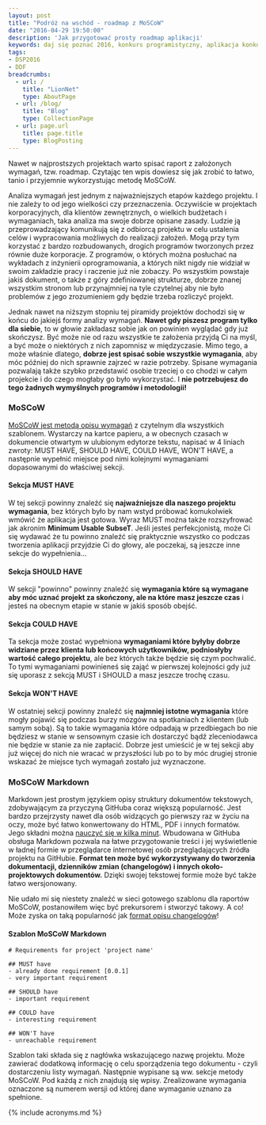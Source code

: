 ```yaml
---
layout: post
title: "Podróż na wschód - roadmap z MoSCoW"
date: "2016-04-29 19:50:00"
description: 'Jak przygotować prosty roadmap aplikacji'
keywords: daj się poznać 2016, konkurs programistyczny, aplikacja konkursowa, drug dose framework, aplikacja mobilna, pas pediatryczny, dawkowanie leków,ionic framework, metoda MoSCoW, zbieranie wymagań, analiza wymagań, must have, should have, could have, wont have, minimum usable subset, markdown
tags:
- DSP2016
- DDF
breadcrumbs:
  - url: /
    title: "LionNet"
    type: AboutPage
  - url: /blog/
    title: "Blog"
    type: CollectionPage
  - url: page.url
    title: page.title
    type: BlogPosting
---
```


Nawet w najprostszych projektach warto spisać raport z założonych wymagań, tzw. roadmap.
Czytając ten wpis dowiesz się jak zrobić to łatwo, tanio i przyjemnie wykorzystując
metodę MoSCoW.

Analiza wymagań jest jednym z najważniejszych etapów każdego projektu. I nie 
zależy to od jego wielkości czy przeznaczenia. Oczywiście w projektach korporacyjnych,
dla klientów zewnętrznych, o wielkich budżetach i wymaganiach, taka analiza ma swoje
dobrze opisane zasady. Ludzie ją przeprowadzający komunikują się z odbiorcą 
projektu w celu ustalenia celów i wypracowania możliwych do realizacji założeń.
Mogą przy tym korzystać z bardzo rozbudowanych, drogich programów tworzonych
przez równie duże korporacje. Z programów, o których można posłuchać na wykładach 
z inżynierii oprogramowania, a których nikt nigdy nie widział w swoim zakładzie 
pracy i raczenie już nie zobaczy. Po wszystkim powstaje jakiś dokument, o także z 
góry zdefiniowanej strukturze, dobrze znanej wszystkim stronom lub przynajmniej 
na tyle czytelnej aby nie było problemów z jego zrozumieniem gdy będzie trzeba 
rozliczyć projekt. 

Jednak nawet na niższym stopniu tej piramidy projektów dochodzi się w końcu do 
jakiejś formy analizy wymagań. **Nawet gdy piszesz program tylko dla siebie**, to w 
głowie zakładasz sobie jak on powinien wyglądać gdy już skończysz. Być może nie 
od razu wszystkie te założenia przyjdą Ci na myśl, a być może o niektórych z nich 
zapomnisz w międzyczasie. Mimo tego, a może właśnie dlatego, **dobrze jest spisać 
sobie wszystkie wymagania**, aby móc później do nich sprawnie zajrzeć w razie potrzeby. 
Spisane wymagania pozwalają także szybko przedstawić osobie trzeciej o co chodzi 
w całym projekcie i do czego mogłaby go było wykorzystać. I **nie potrzebujesz do 
tego żadnych wymyślnych programów i metodologii!**

### MoSCoW

[MoSCoW jest metodą opisu wymagań][1] z czytelnym dla wszystkich szablonem. Wystarczy 
na kartce papieru, a w obecnych czasach w dokumencie otwartym w ulubionym edytorze
tekstu, napisać w 4 liniach zwroty: MUST HAVE, SHOULD HAVE, COULD HAVE, WON'T HAVE,
a następnie wypełnić miejsce pod nimi kolejnymi wymaganiami dopasowanymi do właściwej
sekcji.

#### Sekcja MUST HAVE

W tej sekcji powinny znaleźć się **najważniejsze dla naszego projektu wymagania**,
bez których było by nam wstyd próbować komukolwiek wmówić że aplikacja jest gotowa.
Wyraz MUST można także rozszyfrować jak akronim **Minimum Usable SubseT**. Jeśli
jesteś perfekcjonistą, może Ci się wydawać że tu powinno znaleźć się praktycznie 
wszystko co podczas tworzenia aplikacji przyjdzie Ci do głowy, ale poczekaj, są
jeszcze inne sekcje do wypełnienia...

#### Sekcja SHOULD HAVE

W sekcji "powinno" powinny znaleźć się **wymagania które są wymagane aby móc uznać
projekt za skończony, ale na które masz jeszcze czas** i jesteś na obecnym etapie w
stanie w jakiś sposób obejść. 

#### Sekcja COULD HAVE

Ta sekcja może zostać wypełniona **wymaganiami które byłyby dobrze widziane przez
klienta lub końcowych użytkowników, podniosłyby wartość całego projektu**, ale bez
których także będzie się czym pochwalić. To tymi wymaganiami powinieneś się zająć
w pierwszej kolejności gdy już się uporasz z sekcją MUST i SHOULD a masz jeszcze
trochę czasu.

#### Sekcja WON'T HAVE

W ostatniej sekcji powinny znaleźć się **najmniej istotne wymagania** które mogły pojawić
się podczas burzy mózgów na spotkaniach z klientem (lub samym sobą). Są to takie
wymagania które odpadają w przedbiegach bo nie będziesz w stanie w sensownym czasie
ich dostarczyć bądź zleceniodawca nie będzie w stanie za nie zapłacić. Dobrze
jest umieścić je w tej sekcji aby już więcej do nich nie wracać w przyszłości lub 
po to by móc drugiej stronie wskazać że miejsce tych wymagań zostało już wyznaczone.

### MoSCoW Markdown

Markdown jest prostym językiem opisy struktury dokumentów tekstowych, zdobywającym
za przyczyną GitHuba coraz większą popularność. Jest bardzo przejrzysty nawet dla
osób widzących go pierwszy raz w życiu na oczy, może być łatwo konwertowany do
HTML, PDF i innych formatów. Jego składni można [nauczyć się w kilka minut][2].
Wbudowana w GitHuba obsługa Markdown pozwala na łatwe przygotowanie treści i jej 
wyświetlenie w ładnej formie w przeglądarce internetowej osób przeglądających 
źródła projektu na GitHubie. **Format ten może być wykorzystywany do tworzenia 
dokumentacji, dzienników zmian (changelogów) i innych około-projektowych dokumentów.** 
Dzięki swojej tekstowej formie może być także łatwo wersjonowany.

Nie udało mi się niestety znaleźć w sieci gotowego szablonu dla raportów MoSCoW, 
postanowiłem więc być prekursorem i stworzyć takowy. A co! Może zyska on taką 
popularność jak [format opisu changelogów][3]!

#### Szablon MoSCoW Markdown

    # Requirements for project 'project name'

    ## MUST have
    - already done requirement [0.0.1]
    - very important requirement

    ## SHOULD have
    - important requirement

    ## COULD have
    - interesting requirement

    ## WON'T have
    - unreachable requirement

Szablon taki składa się z nagłówka wskazującego nazwę projektu. Może zawierać
dodatkową informację o celu sporządzenia tego dokumentu - czyli dostarczeniu listy
wymagań. Następnie wypisane są ww. sekcje metody MoSCoW. Pod każdą z nich znajdują
się wpisy. Zrealizowane wymagania oznaczone są numerem wersji od której dane 
wymaganie uznano za spełnione.


[1]: https://pl.wikipedia.org/wiki/Metoda_MoSCoW
[2]: https://blog.ghost.org/markdown/
[3]: http://keepachangelog.com/


{% include acronyms.md %}
